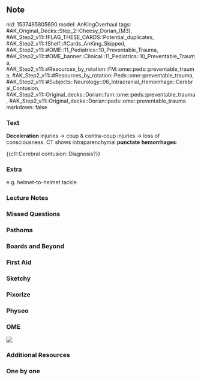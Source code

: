 ## Note
nid: 1537485805690
model: AnKingOverhaul
tags: #AK_Original_Decks::Step_2::Cheesy_Dorian_(M3), #AK_Step2_v11::!FLAG_THESE_CARDS::Potential_duplicates, #AK_Step2_v11::!Shelf::#Cards_AnKing_Skipped, #AK_Step2_v11::#OME::11_Pediatrics::10_Preventable_Trauma, #AK_Step2_v11::#OME_banner::Clinical::11_Pediatrics::10_Preventable_Trauma, #AK_Step2_v11::#Resources_by_rotation::FM::ome::peds::preventable_trauma, #AK_Step2_v11::#Resources_by_rotation::Peds::ome::preventable_trauma, #AK_Step2_v11::#Subjects::Neurology::06_Intracranial_Hemorrhage::Cerebral_Contusion, #AK_Step2_v11::Original_decks::Dorian::fam::ome::peds::preventable_trauma, #AK_Step2_v11::Original_decks::Dorian::peds::ome::preventable_trauma
markdown: false

### Text
<b>Deceleration</b> injuries → coup & contra-coup injuries → loss
of consciousness. CT shows intraparenchymal <b>punctate</b>
<b>hemorrhages</b>:
<div>
  {{c1::Cerebral contusion::Diagnosis?}}
</div>

### Extra
e.g. helmet-to-helmet tackle

### Lecture Notes


### Missed Questions


### Pathoma


### Boards and Beyond


### First Aid


### Sketchy


### Pixorize


### Physeo


### OME
<div class="ome-widget">
  <a href=
  "https://onlinemeded.org/spa/pediatrics/preventable-trauma/acquire?ref=anki">
  <img src="_OME_AnkiFlashcards_Lesson_4.png"></a>
</div>

### Additional Resources


### One by one

